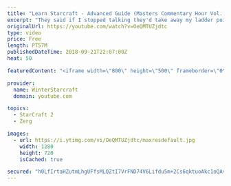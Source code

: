 ```yaml
---
title: "Learn Starcraft - Advanced Guide (Masters Commentary Hour Vol. 1)"
excerpt: "They said if I stopped talking they'd take away my ladder points. Next one I upload will have more terran/toss blame RNGesus."
originalUrl: https://youtube.com/watch?v=OeQMTUZjdtc
type: video
price: Free
length: PT57M
publishedDateTime: 2018-09-21T22:07:00Z
heat: 50

featuredContent: "<iframe width=\"800\" height=\"500\" frameborder=\"0\" src=\"https://www.youtube.com/embed/OeQMTUZjdtc\" allow=\"accelerometer; autoplay; encrypted-media; gyroscope; picture-in-picture\" allowfullscreen></iframe>"

provider:
  name: WinterStarcraft
  domain: youtube.com

topics:
  - StarCraft 2
  - Zerg

images:
  - url: https://i.ytimg.com/vi/OeQMTUZjdtc/maxresdefault.jpg
    width: 1280
    height: 720
    isCached: true

secured: "h0LfIrtaHZutmLhgUFfsMLQZtI7VrFND74V6Lifdu5m+2Cs6qktuoAkc1oQAv1BYLQ2pTwx4fegfROLhS3U8TON4+jQOKwidapFhBUORcWWw0bqMuN5K3K6t50A0wQL5iSjkDwoBUSz5d7YbDGMKctBALCIvtBrmH9b+8iaHGVVy5GdZzQTWaazgZAr+XqQgnFgydEhJITiZSvFXzfduqPucD9bto0okEm9GDl4Ic8iSaT40V0eziHdlRjyO0dblcAO4Teq+0bXfQFbJRs/u6wD+B5V8wzf6F7riBF4tX7CYYyIu9ZJn8+23Fl5ySG6C5oDnQ9TG13wJuekGFbZp6jT2x4HnKAbK5pwLPcuES1/R48TQLeq9AAojTBPQOhV/XsA2X7LgDnQ4VywBoXt2EkjyrtIvu3+G2rw78ES4PGI=;sK3UFzDNPKW1m/v5QqmcGQ=="
---
```


